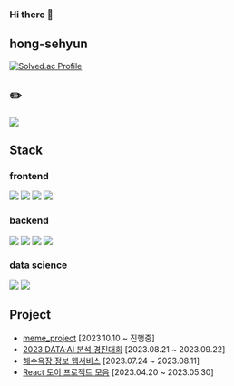 ### Hi there 👋

<!--
**hong-sehyun/hong-sehyun** is a ✨ _special_ ✨ repository because its `README.md` (this file) appears on your GitHub profile.

Here are some ideas to get you started:

- 🔭 I’m currently working on ...
- 🌱 I’m currently learning ...
- 👯 I’m looking to collaborate on ...
- 🤔 I’m looking for help with ...
- 💬 Ask me about ...
- 📫 How to reach me: ...
- 😄 Pronouns: ...
- ⚡ Fun fact: ...
-->

<!-- <a href="tistory.com"><img src="https://img.shields.io/badge/<LABEL>-<Blog>-<COLOR>"/></a> -->
<!-- <img src="https://img.shields.io/badge/이름-색상코드?style=flat-square&logo=로고명&logoColor=로고색"/> -->

## hong-sehyun
[![Solved.ac Profile](http://mazassumnida.wtf/api/v2/generate_badge?boj=sese0733)](https://solved.ac/seses0733/)
<div>
<p/>
<!-- <a href="https://naver.com"><img src="https://img.shields.io/badge/Naver-03C75A?style=flat-square&logo=Naver&logoColor=white"/></a>
<a href="https://tistory.com"><img src="https://img.shields.io/badge/Tistory-000000?style=flat-square&logo=Tistory&logoColor=white"/></a> 
  https://simpleicons.org/ 에서 아이콘 검색가능
  -->

  
</div>

## ✏️
<a href="https://bitter-crane-65f.notion.site/K-e92b55d2ff8e456aad42df11d3f1b9ea?pvs=4"><img src="https://img.shields.io/badge/Notion-000000?style=flat-square&logo=Notion&logoColor=white"/></a>

## Stack

### frontend
<div>
  <img src="https://img.shields.io/badge/React-61DAFB?style=flat-square&logo=React&logoColor=black"/>
  <img src="https://img.shields.io/badge/JavaScript-F7DF1E?style=flat-square&logo=JavaScript&logoColor=black"/>
  <img src="https://img.shields.io/badge/HTML5-E34F26?style=flat-square&logo=html5&logoColor=white"/>
  <img src="https://img.shields.io/badge/CSS3-1572B6?style=flat-square&logo=css3&logoColor=white"/>
</div>

### backend
<div>
  <!-- <img src="https://img.shields.io/badge/Firebase-FFCA28?style=flat-square&logo=Firebase&logoColor=black"/> -->
  <img src="https://img.shields.io/badge/Java-007396?style=flat-square&logo=Java&logoColor=white"/>
  <img src="https://img.shields.io/badge/MySQL-4479A1?style=flat-square&logo=MySQL&logoColor=white"/>
  <img src="https://img.shields.io/badge/Spring-6DB33F?style=flat-square&logo=Spring&logoColor=white"/>
  <img src="https://img.shields.io/badge/Python-3776AB?style=flat-square&logo=Python&logoColor=white"/>
</div>


### data science
<div>
  <img src="https://img.shields.io/badge/R-276DC3?style=flat-square&logo=R&logoColor=white"/>
  <img src="https://img.shields.io/badge/TensorFlow-FF6F00?style=flat-square&logo=TensorFlow&logoColor=white"/>
</div>


## Project
<ul>
  <li>
      <a href="https://github.com/hong-sehyun/meme_front_project">meme_project</a> [2023.10.10 ~ 진행중]
   </li>
   <li>
      <a href="https://github.com/hong-sehyun/WaterLevel_SOS">2023 DATA·AI 분석 경진대회</a> [2023.08.21 ~ 2023.09.22]
   </li>
   <li>
      <a href="https://github.com/hong-sehyun/BeachInfo">해수욕장 정보 웹서비스</a> [2023.07.24 ~ 2023.08.11]     
   </li>
   <li>
      <a href="https://github.com/hong-sehyun/React">React 토이 프로젝트 모음</a> [2023.04.20 ~ 2023.05.30]     
   </li>
</ul>
